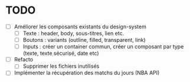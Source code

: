 # TODO 

- [ ] Améliorer les composants existants du design-system
    - [ ] Texte : header, body, sous-titres, lien etc.
    - [ ] Boutons : variants (outline, filled, transparent, link)
    - [ ] Inputs : créer un container commun, créer un composant par type (texte, texte sécurisé, date etc)
- [ ] Refacto
    - [ ] Supprimer les fichiers inutilisés
- [ ] Implémenter la récupération des matchs du jours (NBA API)
